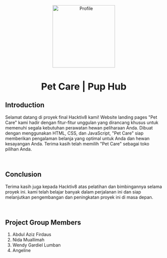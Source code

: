  <div align="center">
  <a href="https://www.figma.com/file/wgyHSayOr5cXYlcPI8dQri/Pet-Care---Landing-page-(Community)?type=design&node-id=27%3A1&mode=design&t=mZ0Q5lQH5Bh2fTym-1">
    <img src="https://github.com/whend12/Hacktiv-Finpro/assets/119909214/6b691c88-4fb2-45d3-95ef-722b39d60935" alt="Profile" width="200">
  </a>
  <h2 style="font-size:30px;" align="center">
    <strong>
      <span>Pet Care | Pup Hub</span>
    </strong>
  </h2>
</div>

## Introduction

Selamat datang di proyek final Hacktiv8 kami! Website landing pages "Pet Care" kami hadir dengan fitur-fitur unggulan yang dirancang khusus untuk memenuhi segala kebutuhan perawatan hewan peliharaan Anda. Dibuat dengan menggunakan HTML, CSS, dan JavaScript, "Pet Care" siap memberikan pengalaman belanja yang optimal untuk Anda dan hewan kesayangan Anda. Terima kasih telah memilih "Pet Care" sebagai toko pilihan Anda.

<br>

## Conclusion

Terima kasih juga kepada Hacktiv8 atas pelatihan dan bimbingannya selama proyek ini. kami telah belajar banyak dalam perjalanan ini dan siap melanjutkan pengembangan dan peningkatan proyek ini di masa depan.

<br>

## **Project Group Members**

1. Abdul Aziz Firdaus
2. Nida Muallimah
3. Wendy Gardiel Lumban
4. Angeline
